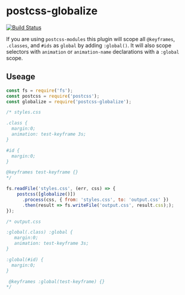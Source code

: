 # postcss-globalize

[![Build Status](https://travis-ci.org/theverything/postcss-globalize.svg?branch=master)](https://travis-ci.org/theverything/postcss-globalize)

If you are using `postcss-modules` this plugin will scope all `@keyframes`, `.classes`, and `#ids` as `global` by adding `:global()`. It will also scope selectors with `animation` or `animation-name` declarations with a `:global` scope.

## Useage

```javascript
const fs = require('fs');
const postcss = require('postcss');
const globalize = require('postcss-globalize');

/* styles.css

.class {
  margin:0;
  animation: test-keyframe 3s;
}

#id {
  margin:0;
}

@keyframes test-keyframe {}
*/

fs.readFile('styles.css', (err, css) => {
    postcss([globalize()])
      .process(css, { from: 'styles.css', to: 'output.css' })
      .then(result => fs.writeFile('output.css', result.css););
});

/* output.css

:global(.class) :global {
   margin:0;
   animation: test-keyframe 3s;
}

:global(#id) {
  margin:0;
}

 @keyframes :global(test-keyframe) {}
*/
```
